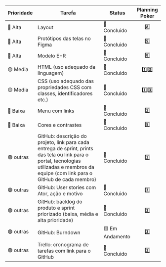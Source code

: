 |     Prioridade               |    Tarefa          |  Status          | Planning Poker |
|------------------------------|--------------------|------------------|:----------------:|
|      🔴 Alta                      |  Layout                  |    💚 Concluido             | 8️⃣ |
|      🔴 Alta                    |     Protótipos das telas no Figma               | 💚 Concluido   |  5️⃣|
|      🔴  Alta                     |     Modelo E-R               | 💚 Concluido                    | 8️⃣ |
|      🟡  Media                      |   HTML (uso adequado da linguagem)                 |  💚 Concluido                  | 1️⃣3️⃣ |
|      🟡  Media                      |   CSS (uso adequado das propriedades CSS com classes, identificadores etc.)                 |   💚 Concluido   | 1️⃣3️⃣|
|      🔵 Baixa                      |    Menu com links                |   💚 Concluido                 | 2️⃣  |
|      🔵 Baixa                      |     Cores e contrastes               |     💚 Concluido                | 5️⃣  | 
|      🟢 outras                      |    GitHub: descrição do projeto, link para cada entrega de sprint, prints das tela ou link para o portal, tecnologias utilizadas e membros da equipe (com link para o GitHub de cada membro)  |   💚 Concluido  | 3️⃣|
|      🟢 outras                     |   GitHub: User stories com Ator, ação e motivo                 |       💚 Concluido            |  3️⃣ | 
|      🟢 outras                      |   GitHub: backlog do produto e sprint priorizado (baixa, média e alta prioridade)                 |   💚 Concluido                | 3️⃣ |
|      🟢 outras                      |   GitHub: Burndown                 |      🟨 Em Andamento                | 3️⃣ |
|      🟢 outras                      |   Trello: cronograma de tarefas com link para o GitHub                 |    💚 Concluido               | 3️⃣ |
